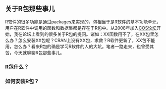 ## 关于R包那些事儿

R软件的很多功能是通过packages来实现的，包相当于是R软件的基本功能单元，用户在R软件中调用的函数和数据集都是存在于R包中。从2008年加入[COS论坛](http://cos.name/cn)开始，我在论坛上看到的很多关于R包的提问。诸如：XX函数用不了，在XX包里怎么办？怎么安装XX包呢？CRAN上没有XX包，求救？R软件更新了，XX包不能用，怎么办？看来R包的确是学习R软件的人的大坑。笔者一路走来，也曾受其苦，今天就聊聊R包那些事儿。

### R包什么？


### 如何安装R包？


###
